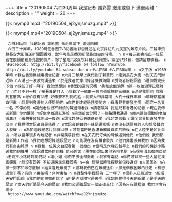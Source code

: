 +++
title = "20190504  六四30周年 我是記者 謝彩雲 撤走或留下 進退兩難 "
description = ""
weight = 20
+++

{{< mymp3 mp3="20190504_ej2ynjsmuzg.mp3" >}}

{{< mymp4 mp4="20190504_ej2ynjsmuzg.mp4" >}}

     六四30周年 我是記者 謝彩雲 撤走或留下 進退兩難 
     六四三十周年，1989時任香港TVB記者謝彩雲憶述在北京採訪八九民運的難忘片段，三輪車飛馳長安大街傳送新聞回香港，當年可能是香港新聞最自由的時候。 n n＊每天都會推出一位記者在鏡頭前親身見證的影片，除了星期六及5月13日公眾假期，直至6月4日，敬請留意收看。 n nFacebook: http://bit.ly/facebook 64 follow nYouTube: http://bit.ly/youtube 64 subscribe n n#六四30 #六四30周年 n n文字版 n1989年時 n我在香港無綫電視當記者 n六月三號早上我們到了新華門 n走到長安大街 n到天安門附近時 n人潮已一波波的湧過來 n於是我連忙拿出錄音機做訪問 n受訪者紛紛回答 n這個說完接下個 n採訪了好一陣子 我忽然想到 n香港知道情況嗎 n例如放催淚彈 n第一枚催淚彈已發射了 n而且不只一枚 n接著真是打人 n我截了一輛由一位老伯駕駛的三輪車 n沿途我問他 你看到甚麼嗎 n老伯沒有回應 好像聽不到我的話 n長安大街非常闊 大約十條行車線 n那時都塞滿自行車 n我見到旁邊的人便問他們 n你們剛才經過甚麼地方 n有看見甚麼發生嗎 n問完一名又一名 不停的問 n突然老伯很不耐煩的轉過頭看我 n接著嚷叫 我這兒有香港的記者 n現在要傳送新聞 你們讓開 n好像摩西過紅海般 n突然前面分開了一條路讓我通過 n原來這位很酷的老伯很專注 n很想要替我開出一條路 n讓我趕快回去傳送新聞 n我非常感動 n讓全世界知道發生甚麼事 n我覺得當記者真是值得了 n當記者的目的不就是這樣嗎 n為沒有話語權的人和想發聲的人發聲 n n為拍這段紀念片我就回想 n可能當時是香港新聞最自由的時候 n在大陸不是如此自由 n所以當年很多內地記者 n非常羨慕我們 n在天安門守候的時候遇到他們 n他們說 我們都是新聞工作者 n我們也想記錄這段歷史 n可能現在沒有機會發表 n他們非常羨慕我們 n因為我們有自由報導 n n我和一位英文台記者第一批撤出 n當時是六月四號早上 n我們的司機抄小路送我們到機場 n我記得當時的司機 他已逝世 n現在能說出來他名叫老劉 n有很多消息都來自他 n老劉抄小路時對我們說 n謝小姐 你們不要全部撤走 n我家有電話 n你們可以找一些人留在我家報導 n我沒有回答 不知道應該怎樣回答 n一來 我猜當時我有點創傷後遺症 n人呆呆的 n在那一刻不知該怎麼辦 n結果還是離開了 n那時我們已在離開途中 n那是個很困難的決定 n有想過留下嗎？有的 n害怕嗎？非常害怕 n n對整件事我認為 三十年了 n很多人已經逝世 n包括天安門母親 n我們的司機都逝世了 n但是否就隨它過去呢 n我始終覺得今天的新聞 n是明天的歷史 n當天的新聞是今天的歷史 n我們必須給歷史一個正確交代 n因為只有這樣做 我們才會有進步 
     https://www.youtube.com/watch?v=eJ2YnjsmUzg 
